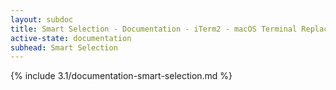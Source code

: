 ```yaml
---
layout: subdoc
title: Smart Selection - Documentation - iTerm2 - macOS Terminal Replacement
active-state: documentation
subhead: Smart Selection
---
```

{% include 3.1/documentation-smart-selection.md %}
